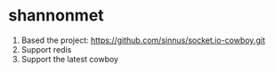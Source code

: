 # shannonmet 
1. Based the project: https://github.com/sinnus/socket.io-cowboy.git
2. Support redis
3. Support the latest cowboy

